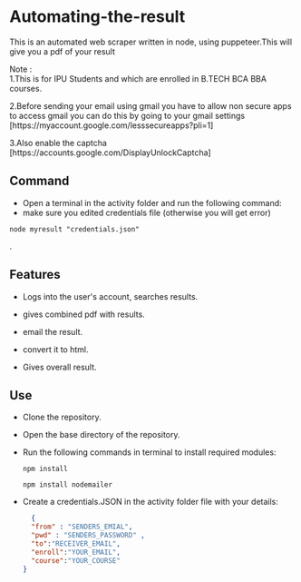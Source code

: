# Automating-the-result
  This is an automated web scraper written in node, using puppeteer.This will give you a pdf of your result
  <br>
  
  Note : <br>
  1.This is for IPU Students and which are enrolled in B.TECH BCA BBA courses.<br>
  <p>2.Before sending your email using gmail you have to allow non secure apps to access gmail you can do this by going to your gmail settings [https://myaccount.google.com/lesssecureapps?pli=1]<br><p>
  3.Also enable the captcha [https://accounts.google.com/DisplayUnlockCaptcha]

## Command
 
   * Open a terminal in the activity folder and run the following command:
   * make sure you edited credentials file (otherwise you will get error)

  ```node
  node myresult "credentials.json"
  
  ```
.
## Features

* Logs into the user's account, searches results.
  
* gives combined pdf with results.
  
* email the result.

* convert it to html.
  
* Gives overall result.
  

## Use

* Clone the repository.

* Open the base directory of the repository.

* Run the following commands in terminal to install required modules:

  ```node
  npm install
  ```
  ```node
  npm install nodemailer
  ```

* Create a credentials.JSON in the activity folder file with your details:
  
  ```json
    {
    "from" : "SENDERS_EMIAL",
    "pwd" : "SENDERS_PASSWORD" ,
    "to":"RECEIVER_EMAIL",
    "enroll":"YOUR_EMAIL",
    "course":"YOUR_COURSE"
  }
  ```


